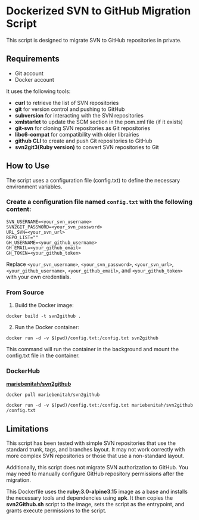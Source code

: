 # Dockerized SVN to GitHub Migration Script
This script is designed to migrate SVN to GitHub repositories in private.
## Requirements
- Git account
- Docker account
  
It uses the following tools:

- **curl** to retrieve the list of SVN repositories
- **git** for version control and pushing to GitHub
- **subversion** for interacting with the SVN repositories
- **xmlstarlet** to update the SCM section in the pom.xml file (if it exists)
- **git-svn** for cloning SVN repositories as Git repositories
- **libc6-compat** for compatibility with older librairies
- **github CLI** to create and push Git repositories to GitHub
- **svn2git3(Ruby version)** to convert SVN repositories to Git


## How to Use
The script uses a configuration file (config.txt) to define the necessary environment variables.
### Create a configuration file named `config.txt` with the following content:
```
SVN_USERNAME=<your_svn_username>
SVN2GIT_PASSWORD=<your_svn_password>
URL_SVN=<your_svn_url>
REPO_LIST=""
GH_USERNAME=<your_github_username>
GH_EMAIL=<your_github_email>
GH_TOKEN=<your_github_token>
```
Replace `<your_svn_username>`, `<your_svn_password>`, `<your_svn_url>`, `<your_github_username>`, `<your_github_email>`, and `<your_github_token>` with your own credentials.

### From Source
1. Build the Docker image:
```
docker build -t svn2github .
```
2. Run the Docker container:
```
docker run -d -v $(pwd)/config.txt:/config.txt svn2github
```
This command will run the container in the background and mount the config.txt file in the container.

### DockerHub

[**mariebenitah/svn2github**](https://hub.docker.com/r/mariebenitah/svn2github)
```
docker pull mariebenitah/svn2github
```
```
docker run -d -v $(pwd)/config.txt:/config.txt mariebenitah/svn2github /config.txt
```


## Limitations
This script has been tested with simple SVN repositories that use the standard trunk, tags, and branches layout. It may not work correctly with more complex SVN repositories or those that use a non-standard layout.

Additionally, this script does not migrate SVN authorization to GitHub. You may need to manually configure GitHub repository permissions after the migration.

This Dockerfile uses the **ruby:3.0-alpine3.15** image as a base and installs the necessary tools and dependencies using **apk**. It then copies the **svn2Github.sh** script to the image, sets the script as the entrypoint, and grants execute permissions to the script.

